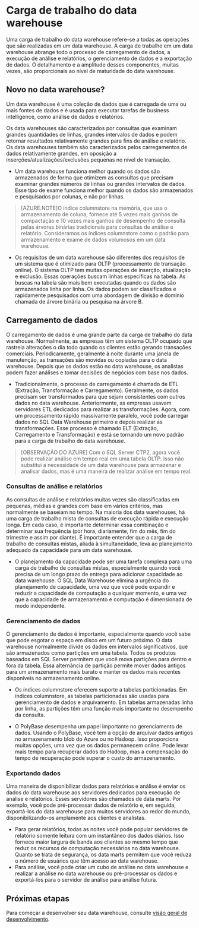 <properties
   pageTitle="Carga de trabalho do data warehouse"
   description="A elasticidade do SQL Data Warehouse permite expandir, reduzir ou pausar o poder da computação usando uma escala deslizante de DWUs (Unidades de Data Warehouse). Este artigo explica as métricas de data warehouse e como elas se relacionam às DWUs."
   services="sql-data-warehouse"
   documentationCenter="NA"
   authors="barbkess"
   manager="jhubbard"
   editor=""/>

<tags
   ms.service="sql-data-warehouse"
   ms.devlang="NA"
   ms.topic="article"
   ms.tgt_pltfrm="NA"
   ms.workload="data-services"
   ms.date="05/23/2015"
   ms.author="barbkess;JRJ@BigBangData.co.uk"/>

# Carga de trabalho do data warehouse
Uma carga de trabalho do data warehouse refere-se a todas as operações que são realizadas em um data warehouse. A carga de trabalho em um data warehouse abrange todo o processo de carregamento de dados, a execução de análise e relatórios, o gerenciamento de dados e a exportação de dados. O detalhamento e a amplitude desses componentes, muitas vezes, são proporcionais ao nível de maturidade do data warehouse.


## Novo no data warehouse?
Um data warehouse é uma coleção de dados que é carregada de uma ou mais fontes de dados e é usada para executar tarefas de business intelligence, como análise de dados e relatórios.

Os data warehouses são caracterizados por consultas que examinam grandes quantidades de linhas, grandes intervalos de dados e podem retornar resultados relativamente grandes para fins de análise e relatório. Os data warehouses também são caracterizados pelos carregamentos de dados relativamente grandes, em oposição a inserções/atualizações/exclusões pequenas no nível de transação.

- Um data warehouse funciona melhor quando os dados são armazenados de forma que otimizem as consultas que precisam examinar grandes números de linhas ou grandes intervalos de dados. Esse tipo de exame funciona melhor quando os dados são armazenados e pesquisados por colunas, e não por linhas. 

>[AZURE.NOTE]O índice columnstore na memória, que usa o armazenamento de coluna, fornece até 5 vezes mais ganhos de compactação e 10 vezes mais ganhos de desempenho de consulta pelas árvores binárias tradicionais para consultas de análise e relatório. Consideramos os índices columnstore como o padrão para armazenamento e exame de dados volumosos em um data warehouse.

- Os requisitos de um data warehouse são diferentes dos requisitos de um sistema que é otimizado para OLTP (processamento de transação online). O sistema OLTP tem muitas operações de inserção, atualização e exclusão. Essas operações buscam linhas específicas na tabela. As buscas na tabela são mais bem executadas quando os dados são armazenados linha por linha. Os dados podem ser classificados e rapidamente pesquisados com uma abordagem de divisão e domínio chamada de árvore binária ou pesquisa na árvore B.


## Carregamento de dados
O carregamento de dados é uma grande parte da carga de trabalho do data warehouse. Normalmente, as empresas têm um sistema OLTP ocupado que rastreia alterações o dia todo quando os clientes estão gerando transações comerciais. Periodicamente, geralmente à noite durante uma janela de manutenção, as transações são movidas ou copiadas para o data warehouse. Depois que os dados estão no data warehouse, os analistas podem fazer análises e tomar decisões de negócios com base nos dados.

- Tradicionalmente, o processo de carregamento é chamado de ETL (Extração, Transformação e Carregamento). Geralmente, os dados precisam ser transformados para que sejam consistentes com outros dados no data warehouse. Anteriormente, as empresas usavam servidores ETL dedicados para realizar as transformações. Agora, com um processamento rápido massivamente paralelo, você pode carregar dados no SQL Data Warehouse primeiro e depois realizar as transformações. Esse processo é chamado ELT (Extração, Carregamento e Transformação) e está se tornando um novo padrão para a carga de trabalho do data warehouse.

> [OBSERVAÇÃO DO AZURE] Com o SQL Server CTP2, agora você pode realizar análise em tempo real em uma tabela OLTP. Isso não substitui a necessidade de um data warehouse para armazenar e analisar dados, mas é uma maneira de realizar análise em tempo real.
 
### Consultas de análise e relatórios
As consultas de análise e relatórios muitas vezes são classificadas em pequenas, médias e grandes com base em vários critérios, mas normalmente se baseiam no tempo. Na maioria dos data warehouses, há uma carga de trabalho mista de consultas de execução rápida e execução longa. Em cada caso, é importante determinar essa combinação e determinar sua frequência (por hora, diariamente, fim do mês, fim do trimestre e assim por diante). É importante entender que a carga de trabalho de consultas mistas, aliada à simultaneidade, leva ao planejamento adequado da capacidade para um data warehouse.

- O planejamento da capacidade pode ser uma tarefa complexa para uma carga de trabalho de consultas mistas, especialmente quando você precisa de um longo prazo de entrega para adicionar capacidade ao data warehouse. O SQL Data Warehouse elimina a urgência do planejamento de capacidade, uma vez que você pode expandir e reduzir a capacidade de computação a qualquer momento, e uma vez que a capacidade de armazenamento e computação é dimensionada de modo independente.

### Gerenciamento de dados
O gerenciamento de dados é importante, especialmente quando você sabe que pode esgotar o espaço em disco em um futuro próximo. O data warehouse normalmente divide os dados em intervalos significativos, que são armazenados como partições em uma tabela. Todos os produtos baseados em SQL Server permitem que você mova partições para dentro e fora da tabela. Essa alternância de partição permite mover dados antigos para um armazenamento mais barato e manter os dados mais recentes disponíveis no armazenamento online.

- Os índices columnstore oferecem suporte a tabelas particionadas. Em índices columnstore, as tabelas particionadas são usadas para gerenciamento de dados e arquivamento. Em tabelas armazenadas linha por linha, as partições têm uma função mais importante no desempenho da consulta.  
 
- O PolyBase desempenha um papel importante no gerenciamento de dados. Usando o PolyBase, você tem a opção de arquivar dados antigos no armazenamento blob do Azure ou no Hadoop. Isso proporciona muitas opções, uma vez que os dados permanecem online. Pode levar mais tempo para recuperar dados do Hadoop, mas a compensação do tempo de recuperação pode superar o custo do armazenamento.
 
### Exportando dados
Uma maneira de disponibilizar dados para relatórios e análise é enviar os dados do data warehouse aos servidores dedicados para execução de análise e relatórios. Esses servidores são chamados de data marts. Por exemplo, você pode pré-processar dados de relatório e, em seguida, exportá-los do data warehouse para muitos servidores ao redor do mundo, disponibilizando-os amplamente aos clientes e analistas.

- Para gerar relatórios, todas as noites você pode popular servidores de relatório somente leitura com um instantâneo dos dados diários. Isso fornece maior largura de banda aos clientes ao mesmo tempo que reduz os recursos de computação necessários no data warehouse. Quanto se trata de segurança, os data marts permitem que você reduza o número de usuários que têm acesso ao data warehouse.
- Para análise, você pode criar um cubo de análise no data warehouse e realizar a análise no data warehouse ou pré-processar os dados e exportá-los para o servidor de análise para análise futura. 

## Próximas etapas
Para começar a desenvolver seu data warehouse, consulte [visão geral de desenvolvimento][].

<!--Image references-->

<!--Article references-->
[visão geral de desenvolvimento]: sql-data-warehouse-overview-development.md

<!--MSDN references-->

<!--Other web references-->

<!---HONumber=August15_HO6-->